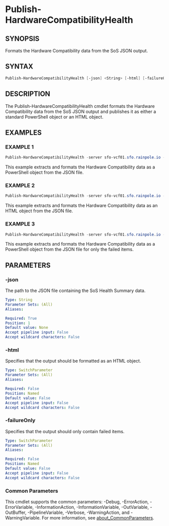 # Publish-HardwareCompatibilityHealth

## SYNOPSIS

Formats the Hardware Compatibility data from the SoS JSON output.

## SYNTAX

```powershell
Publish-HardwareCompatibilityHealth [-json] <String> [-html] [-failureOnly] [<CommonParameters>]
```

## DESCRIPTION

The Publish-HardwareCompatibilityHealth cmdlet formats the Hardware Compatibility data from the SoS JSON output and publishes
it as either a standard PowerShell object or an HTML object.

## EXAMPLES

### EXAMPLE 1

```powershell
Publish-HardwareCompatibilityHealth -server sfo-vcf01.sfo.rainpole.io -user admin@local -pass VMw@re1!VMw@re1!
```

This example extracts and formats the Hardware Compatibility data as a PowerShell object from the JSON file.

### EXAMPLE 2

```powershell
Publish-HardwareCompatibilityHealth -server sfo-vcf01.sfo.rainpole.io -user admin@local -pass VMw@re1!VMw@re1! -html
```

This example extracts and formats the Hardware Compatibility data as an HTML object from the JSON file.

### EXAMPLE 3

```powershell
Publish-HardwareCompatibilityHealth -server sfo-vcf01.sfo.rainpole.io -user admin@local -pass VMw@re1!VMw@re1! -failureOnly
```

This example extracts and formats the Hardware Compatibility data as a PowerShell object from the JSON file for only the failed items.

## PARAMETERS

### -json

The path to the JSON file containing the SoS Health Summary data.

```yaml
Type: String
Parameter Sets: (All)
Aliases:

Required: True
Position: 1
Default value: None
Accept pipeline input: False
Accept wildcard characters: False
```

### -html

Specifies that the output should be formatted as an HTML object.

```yaml
Type: SwitchParameter
Parameter Sets: (All)
Aliases:

Required: False
Position: Named
Default value: False
Accept pipeline input: False
Accept wildcard characters: False
```

### -failureOnly

Specifies that the output should only contain failed items.

```yaml
Type: SwitchParameter
Parameter Sets: (All)
Aliases:

Required: False
Position: Named
Default value: False
Accept pipeline input: False
Accept wildcard characters: False
```

### Common Parameters

This cmdlet supports the common parameters: -Debug, -ErrorAction, -ErrorVariable, -InformationAction, -InformationVariable, -OutVariable, -OutBuffer, -PipelineVariable, -Verbose, -WarningAction, and -WarningVariable. For more information, see [about_CommonParameters](http://go.microsoft.com/fwlink/?LinkID=113216).
